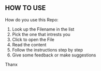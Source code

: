 ## HOW TO USE

How do you use this Repo:

1. Look up the Filename in the list
2. Pick the one that intrests you
3. Click to open the File
4. Read the content
5. Follow the instructions step by step
6. Give some feedback or make suggestions

Thanx 
